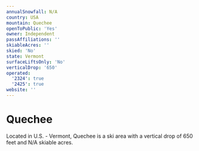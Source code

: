 ```yaml
---
annualSnowfall: N/A
country: USA
mountain: Quechee
openToPublic: 'Yes'
owner: Independent
passAffiliations: ''
skiableAcres: ''
skied: 'No'
state: Vermont
surfaceLiftsOnly: 'No'
verticalDrop: '650'
operated:
  '2324': true
  '2425': true
website: ''
---
```



# Quechee

Located in U.S. - Vermont, Quechee is a ski area with a vertical drop of 650 feet and N/A skiable acres.
